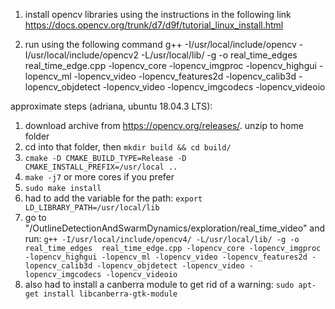 1) install opencv libraries using the instructions in the following link
https://docs.opencv.org/trunk/d7/d9f/tutorial_linux_install.html

2) run using the following command
g++ -I/usr/local/include/opencv -I/usr/local/include/opencv2 -L/usr/local/lib/ -g -o real_time_edges  real_time_edge.cpp -lopencv_core -lopencv_imgproc -lopencv_highgui -lopencv_ml -lopencv_video -lopencv_features2d -lopencv_calib3d -lopencv_objdetect -lopencv_video -lopencv_imgcodecs -lopencv_videoio 

approximate steps (adriana, ubuntu 18.04.3 LTS):

1. download archive from https://opencv.org/releases/. unzip to home folder
2. cd into that folder, then `mkdir build && cd build/`
3. `cmake -D CMAKE_BUILD_TYPE=Release -D CMAKE_INSTALL_PREFIX=/usr/local ..`
4. `make -j7` or more cores if you prefer
5. `sudo make install`
6. had to add the variable for the path: `export LD_LIBRARY_PATH=/usr/local/lib`
6. go to "/OutlineDetectionAndSwarmDynamics/exploration/real_time_video" and run:
`g++ -I/usr/local/include/opencv4/ -L/usr/local/lib/ -g -o real_time_edges  real_time_edge.cpp -lopencv_core -lopencv_imgproc -lopencv_highgui -lopencv_ml -lopencv_video -lopencv_features2d -lopencv_calib3d -lopencv_objdetect -lopencv_video -lopencv_imgcodecs -lopencv_videoio`
7. also had to install a canberra module to get rid of a warning: `sudo apt-get install libcanberra-gtk-module`
